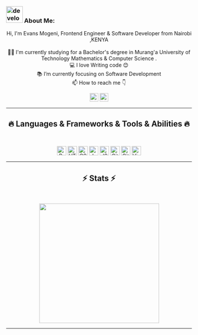 <img align="right" src="https://visitor-badge.laobi.icu/badge?page_id=HalemoGPA/HalemoGPA" alt="">    
<!-- [![Typing SVG](https://readme-typing-svg.herokuapp.com?center=true&lines=This+is+HalemoGPA;Nice+to+meet+you+%F0%9F%91%8B)](https://git.io/typing-svg)       -->

<!-- <h1 align="center">
  <a href="https://git.io/typing-svg">
    <img src="https://readme-typing-svg.herokuapp.com/?lines=This+is+Halemo+GPA;Nice+to+meet+you+%F0%9F%91%8B&center=true&size=30">
  </a>
</h1> -->
   
###  <img src="/images/Developer.gif" alt="developer gif"  height="45px">  About Me:
<p align="center">
  Hi, I'm Evans Mogeni, Frontend Engineer & Software Developer from Nairobi ,KENYA
  <br>
  <br>
  👨‍🎓 I'm currently studying for a Bachelor's degree in Murang'a University of Technology Mathematics & Computer Science .
  <br>
  💻 I love Writing code 😊
  <br>
  📚 I’m currently focusing on Software Development 
  <br>
  📫 How to reach me 👇
</p>
<p align="center"> <a href="https://www.linkedin.com/in/%C3%ABvans-mogeni-a48636235/"><img src="https://img.shields.io/badge/linkedin-%230077B5.svg?&style=for-the-badge&logo=linkedin&logoColor=white" height=23></a> <a href="mailto:evansmoogeni254@gmail.com"><img src="https://img.shields.io/badge/Gmail-D14836?style=for-the-badge&logo=gmail&logoColor=white" height=23></a>
  <!--  <a href="http://wa.me//201010147580"><img src="https://img.shields.io/badge/WhatsApp-25D366?style=for-the-badge&logo=whatsapp&logoColor=white" height=23></a> --> 
<!--    <a href="https://twitter.com/"><img src="https://img.shields.io/badge/Twitter-222222?style=for-the-badge&logo=twitter&logoColor=white" height=23></a> -->
<!--   <a href="https://github.com/HalemoGPA/"><img src="https://img.shields.io/badge/GitHub-100000?style=for-the-badge&logo=github&logoColor=white" height=23></a> -->
 <!--  <a href="https://www.youtube.com/watch?v=p0uAJ6Eu4Rs"><img src="https://img.shields.io/badge/YouTube-FF0000?style=for-the-badge&logo=youtube&logoColor=white" height=23></a> -->
<!--   <a href="https://t.me/"><img src="https://img.shields.io/badge/Telegram-2CA5E0?style=for-the-badge&logo=telegram&logoColor=white" height=23></a> <a href="https://curiouscat.live/"><img src="https://img.shields.io/badge/Curious%20Cat-ff5c00?style=for-the-badge&logo=curiouscat&logoColor=white" height=23></a>  <a href="https://codeforces.com/profile/"><img src="https://img.shields.io/badge/codeforces-%234566B5.svg?&style=for-the-badge&logo=codeforces&logoColor=white" height=23></a></p> -->
<hr>
<h2 align="center">🔥 Languages & Frameworks & Tools & Abilities 🔥</h2><br>
<p align="center">
<!--   <code><img title="C" height="25" src="images/c.svg"></code> -->
<!--   <img title="C++" height="25" src="images/cpp.svg"></code> -->
  <img title="Problem Solving" height="25" src="images/problemSolving.png">
<!--   <code><img title="C#" height="25" src="images/cSharp.svg"></code> -->
  <img title="HTML5" height="25" src="images/html5.svg">
  <img title="CSS" height="25" src="images/css.svg">
  <img title="Javascript" height="25" src="images/javascript.svg">
  <img title="JSON" height="25" src="images/json.svg">
  <img title="Git" height="25" src="images/git-original.svg">
  <img title="GitHub" height="25" src="images/github.svg">
  <img title="Visual Studio Code" height="25" src="images/vscode.png">
<!--   <code><img title="Microsoft Visual Studio" height="25" src="images/visualstudio.png"></code> -->
</p>
<hr>

<h2 align="center">⚡ Stats ⚡</h2>
<br>



<p align="center">
<a href="https://github.com/developer-evan">
      <img width=325  src="https://github-readme-stats.vercel.app/api/top-langs/?username=HalemoGPA&hide=c%23,powershell,Mathematica,Ruby,Objective-C,Objective-C%2b%2b,Cuda&title_color=61dafb&text_color=ffffff&icon_color=61dafb&bg_color=20232a&langs_count=8&layout=compact&border_color=61dafb&hide_border=true" />
 </a>
</p>

<hr>
<!-- <h2 align="center">💹 Most Popular Repos 💹</h2>
<br>
<p align="center">
<a href="https://github.com/HalemoGPA/Learn-Js/">
  <img width=300 align="center" src="https://github-readme-stats.vercel.app/api/pin/?username=HalemoGPA&repo=Learn-Js&title_color=ffffff&text_color=c9cacc&icon_color=2bbc8a&bg_color=1d1f21" />
</a>   
  
<a href="https://github.com/developer-evan">
  <img width=300 align="center" src="https://github-readme-stats.vercel.app/api/pin/?username=HalemoGPA&repo=HalemoGPA&title_color=ffffff&text_color=c9cacc&icon_color=2bbc8a&bg_color=1d1f21" />
</a>    

</p>

<hr>
<p align="center">
  <a href="https://www.buymeacoffee.com/" target="_blank" ><img src="https://www.buymeacoffee.com/assets/img/custom_images/orange_img.png" alt="buy me a coffee" width="230"></a>
</p> -->

<!--
<p  align="center">
<img src="https://visitor-badge.laobi.icu/badge?page_id=HalemoGPA/HalemoGPA" alt="HalemoGPA"/>       
</p>
-->
<p align="center">
<!--   <a href="https://www.github.com/HalemoGPA" target="_blank" rel="noreferrer"><img src="https://img.shields.io/github/followers/HalemoGPA?logo=github&style=for-the-badge&color=282b2f&labelColor=0d1117" alt="GitHub followers badge" /></a> -->
<!-- </p> -->
<!---
HalemoGPA/HalemoGPA is a ✨ special ✨ repository because its `README.md` (this file) appears on your GitHub profile.
You can click the Preview link to take a look at your changes.
--->
